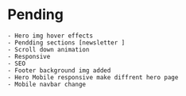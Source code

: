 # Pending

    - Hero img hover effects
    - Pendding sections [newsletter ]
    - Scroll down animation
    - Responsive
    - SEO
    - Footer background img added
    - Hero Mobile responsive make diffrent hero page
    - Mobile navbar change
